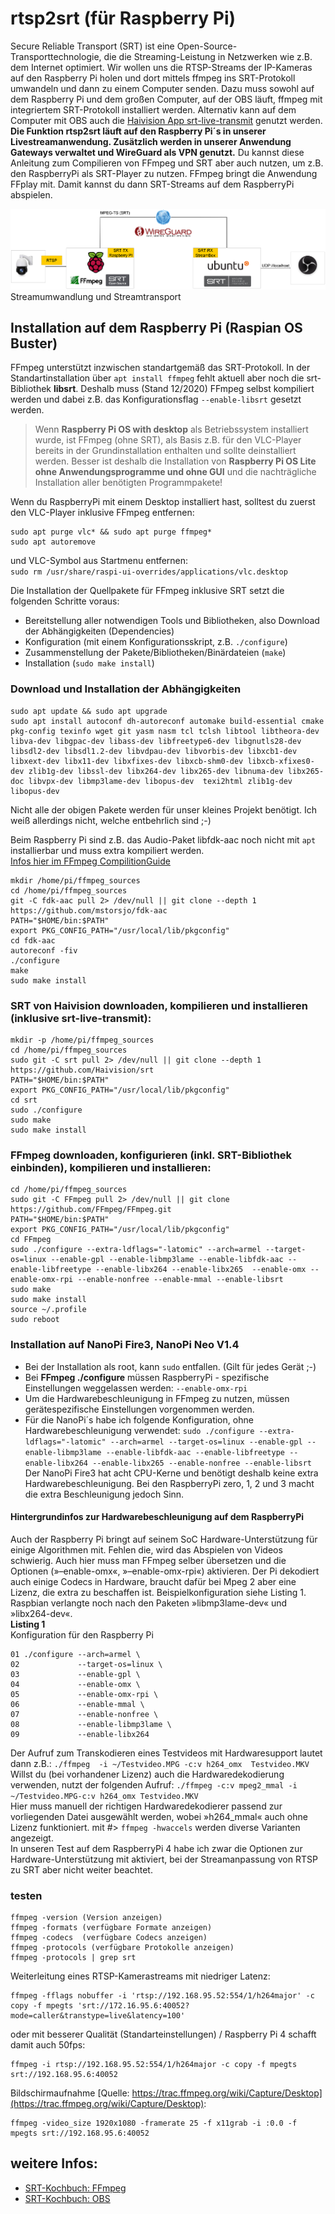 # rtsp2srt (für Raspberry Pi)
Secure Reliable Transport (SRT) ist eine Open-Source-Transporttechnologie, die die Streaming-Leistung in Netzwerken wie z.B. dem Internet optimiert.
Wir wollen uns die RTSP-Streams der IP-Kameras auf den Raspberry Pi holen und dort mittels ffmpeg ins SRT-Protokoll umwandeln und dann zu einem Computer senden.
Dazu muss sowohl auf dem Raspberry Pi und dem großen Computer, auf der OBS läuft, ffmpeg mit integriertem SRT-Protokoll installiert werden. Alternativ kann auf dem Computer mit OBS auch die [Haivision App srt-live-transmit](https://github.com/Haivision/srt/blob/master/docs/srt-live-transmit.md) genutzt werden.  
**Die Funktion rtsp2srt läuft auf den Raspberry Pi´s in unserer Livestreamanwendung. Zusätzlich werden in unserer Anwendung Gateways verwaltet und WireGuard als VPN genutzt.**
Du kannst diese Anleitung zum Compilieren von FFmpeg und SRT aber auch nutzen, um z.B. den RaspberryPi als SRT-Player zu nutzen. FFmpeg bringt die Anwendung FFplay mit. Damit kannst du dann SRT-Streams auf dem RaspberryPi abspielen.

![rtsp2srt](ffmpeg-srt.png "Streamtransport") 
Streamumwandlung und Streamtransport 

## Installation auf dem Raspberry Pi (Raspian OS Buster)
FFmpeg unterstützt inzwischen standartgemäß das SRT-Protokoll. 
In der Standartinstallation über `apt install ffmpeg` fehlt aktuell aber noch die srt-Bibliothek **libsrt**. Deshalb muss (Stand 12/2020) FFmpeg selbst kompiliert werden und dabei z.B. das Konfigurationsflag `--enable-libsrt` gesetzt werden.  
> Wenn **Raspberry Pi OS with desktop** als Betriebssystem installiert wurde, ist FFmpeg (ohne SRT), als Basis z.B. für den VLC-Player bereits in der Grundinstallation enthalten und sollte deinstalliert werden. Besser ist deshalb die Installation von **Raspberry Pi OS Lite ohne Anwendungsprogramme und ohne GUI** und die nachträgliche Installation aller benötigten Programmpakete!  

Wenn du RaspberryPi mit einem Desktop installiert hast, solltest du zuerst den VLC-Player inklusive FFmpeg entfernen:  
```
sudo apt purge vlc* && sudo apt purge ffmpeg*  
sudo apt autoremove  
```
und VLC-Symbol aus Startmenu entfernen:  
`sudo rm /usr/share/raspi-ui-overrides/applications/vlc.desktop`  

Die Installation der Quellpakete für FFmpeg inklusive SRT setzt die folgenden Schritte voraus:  
- Bereitstellung aller notwendigen Tools und Bibliotheken, also Download der Abhängigkeiten (Dependencies)
- Konfiguration (mit einem Konfigurationsskript, z.B. `./configure`)  
- Zusammenstellung der Pakete/Bibliotheken/Binärdateien (`make`)  
- Installation (`sudo make install`)  

### Download und Installation der Abhängigkeiten ###
```
sudo apt update && sudo apt upgrade
sudo apt install autoconf dh-autoreconf automake build-essential cmake pkg-config texinfo wget git yasm nasm tcl tclsh libtool libtheora-dev libva-dev libgpac-dev libass-dev libfreetype6-dev libgnutls28-dev libsdl2-dev libsdl1.2-dev libvdpau-dev libvorbis-dev libxcb1-dev libxext-dev libx11-dev libxfixes-dev libxcb-shm0-dev libxcb-xfixes0-dev zlib1g-dev libssl-dev libx264-dev libx265-dev libnuma-dev libx265-doc libvpx-dev libmp3lame-dev libopus-dev  texi2html zlib1g-dev libopus-dev
``` 
Nicht alle der obigen Pakete werden für unser kleines Projekt benötigt. Ich weiß allerdings nicht, welche entbehrlich sind ;-)  
  
Beim Raspberry Pi sind z.B. das Audio-Paket libfdk-aac noch nicht mit `apt` installierbar und muss extra kompiliert werden.  
[Infos hier im FFmpeg CompilitionGuide](https://trac.ffmpeg.org/wiki/CompilationGuide/Ubuntu "FFmpeg CompilitionGuide")  
```
mkdir /home/pi/ffmpeg_sources
cd /home/pi/ffmpeg_sources  
git -C fdk-aac pull 2> /dev/null || git clone --depth 1 https://github.com/mstorsjo/fdk-aac  
PATH="$HOME/bin:$PATH"  
export PKG_CONFIG_PATH="/usr/local/lib/pkgconfig"   
cd fdk-aac  
autoreconf -fiv  
./configure  
make  
sudo make install  
```  

### SRT von Haivision downloaden, kompilieren und installieren (inklusive srt-live-transmit): ###
```
mkdir -p /home/pi/ffmpeg_sources
cd /home/pi/ffmpeg_sources  
sudo git -C srt pull 2> /dev/null || git clone --depth 1  https://github.com/Haivision/srt  
PATH="$HOME/bin:$PATH"
export PKG_CONFIG_PATH="/usr/local/lib/pkgconfig" 
cd srt
sudo ./configure  
sudo make  
sudo make install 
```   

### FFmpeg downloaden, konfigurieren (inkl. SRT-Bibliothek einbinden), kompilieren und installieren: ###
```
cd /home/pi/ffmpeg_sources  
sudo git -C FFmpeg pull 2> /dev/null || git clone https://github.com/FFmpeg/FFmpeg.git  
PATH="$HOME/bin:$PATH"  
export PKG_CONFIG_PATH="/usr/local/lib/pkgconfig"  
cd FFmpeg
sudo ./configure --extra-ldflags="-latomic" --arch=armel --target-os=linux --enable-gpl --enable-libmp3lame --enable-libfdk-aac --enable-libfreetype --enable-libx264 --enable-libx265  --enable-omx --enable-omx-rpi --enable-nonfree --enable-mmal --enable-libsrt  
sudo make  
sudo make install  
source ~/.profile  
sudo reboot  
```  
### Installation auf NanoPi Fire3, NanoPi Neo V1.4 ###
- Bei der Installation als root, kann `sudo` entfallen. (Gilt für jedes Gerät ;-)   
- Bei **FFmpeg ./configure** müssen RaspberryPi - spezifische Einstellungen weggelassen werden: `--enable-omx-rpi`  
- Um die Hardwarebeschleunigung in FFmpeg zu nutzen, müssen gerätespezifische Einstellungen vorgenommen werden.
- Für die NanoPi´s habe ich folgende Konfiguration, ohne Hardwarebeschleunigung verwendet: 
`sudo ./configure --extra-ldflags="-latomic" --arch=armel --target-os=linux --enable-gpl --enable-libmp3lame --enable-libfdk-aac --enable-libfreetype --enable-libx264 --enable-libx265 --enable-nonfree --enable-libsrt`   
Der NanoPi Fire3 hat acht CPU-Kerne und benötigt deshalb keine extra Hardwarebeschleunigung. Bei den RaspberryPi zero, 1, 2 und 3 macht die extra Beschleunigung jedoch Sinn. 
#### Hintergrundinfos zur Hardwarebeschleunigung auf dem RaspberryPi ####
Auch der Raspberry Pi bringt auf seinem SoC Hardware-Unterstützung für einige Algorithmen mit. Fehlen die, wird das Abspielen von Videos schwierig. Auch hier muss man FFmpeg selber übersetzen und die Optionen (»–enable-omx«, »–enable-omx-rpi«) aktivieren. Der Pi dekodiert auch einige Codecs in Hardware, braucht dafür bei Mpeg 2 aber eine Lizenz, die extra zu beschaffen ist. Beispielkonfiguration siehe Listing 1. Raspbian verlangte noch nach den Paketen »libmp3lame-dev« und »libx264-dev«.  
**Listing 1**  
Konfiguration für den Raspberry Pi  
```
01 ./configure --arch=armel \  
02             --target-os=linux \  
03             --enable-gpl \  
04             --enable-omx \  
05             --enable-omx-rpi \  
06             --enable-mmal \  
07             --enable-nonfree \  
08             --enable-libmp3lame \  
09             --enable-libx264  
```  
Der Aufruf zum Transkodieren eines Testvideos mit Hardwaresupport lautet dann z.B.:
`./ffmpeg  -i ~/Testvideo.MPG -c:v h264_omx  Testvideo.MKV`  
Willst du (bei vorhandener Lizenz) auch die Hardwaredekodierung verwenden, nutzt der folgenden Aufruf:
`./ffmpeg -c:v mpeg2_mmal -i ~/Testvideo.MPG-c:v h264_omx Testvideo.MKV`  
Hier muss manuell der richtigen Hardwaredekodierer passend zur vorliegenden Datei ausgewählt werden, wobei »h264_mmal« auch ohne Lizenz funktioniert.
mit #> `ffmpeg -hwaccels` werden diverse Varianten angezeigt.  
In unseren Test auf dem RaspberryPi 4 habe ich zwar die Optionen zur Hardware-Unterstützung mit aktiviert, bei der Streamanpassung von RTSP zu SRT aber nicht weiter beachtet.  
### testen ###
```
ffmpeg -version	(Version anzeigen)  
ffmpeg -formats	(verfügbare Formate anzeigen)  
ffmpeg -codecs	(verfügbare Codecs anzeigen) 
ffmpeg -protocols (verfügbare Protokolle anzeigen)
ffmpeg -protocols | grep srt
```  

Weiterleitung eines RTSP-Kamerastreams mit niedriger Latenz:  
```
ffmpeg -fflags nobuffer -i 'rtsp://192.168.95.52:554/1/h264major' -c copy -f mpegts 'srt://172.16.95.6:40052?mode=caller&transtype=live&latency=100'  
```
oder mit besserer Qualität (Standarteinstellungen) / Raspberry Pi 4 schafft damit auch 50fps: 
```
ffmpeg -i rtsp://192.168.95.52:554/1/h264major -c copy -f mpegts srt://192.168.95.6:40052
```  
Bildschirmaufnahme [Quelle: https://trac.ffmpeg.org/wiki/Capture/Desktop](https://trac.ffmpeg.org/wiki/Capture/Desktop):  
```
ffmpeg -video_size 1920x1080 -framerate 25 -f x11grab -i :0.0 -f mpegts srt://192.168.95.6:40052
```
## weitere Infos: ##  
- [SRT-Kochbuch: FFmpeg](https://srtlab.github.io/srt-cookbook/apps/ffmpeg/)
- [SRT-Kochbuch: OBS](https://srtlab.github.io/srt-cookbook/apps/obs-studio/)
